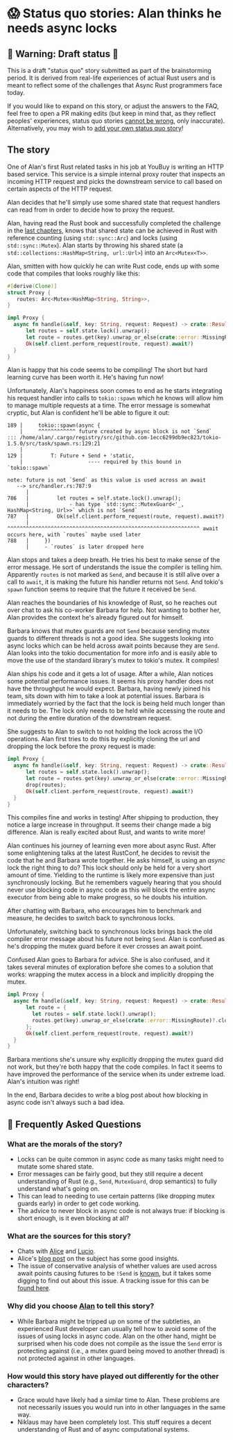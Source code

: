 # 😱 Status quo stories: Alan thinks he needs async locks

## 🚧 Warning: Draft status 🚧

This is a draft "status quo" story submitted as part of the brainstorming period. It is derived from real-life experiences of actual Rust users and is meant to reflect some of the challenges that Async Rust programmers face today.

If you would like to expand on this story, or adjust the answers to the FAQ, feel free to open a PR making edits (but keep in mind that, as they reflect peoples' experiences, status quo stories [cannot be wrong], only inaccurate). Alternatively, you may wish to [add your own status quo story][htvsq]!

## The story

One of Alan's first Rust related tasks in his job at YouBuy is writing an HTTP based service. This service is a simple internal proxy router that inspects an incoming HTTP request and picks the downstream service to call based on certain aspects of the HTTP request.

Alan decides that he'll simply use some shared state that request handlers can read from in order to decide how to proxy the request.

Alan, having read the Rust book and successfully completed the challenge in the [last chapters](https://doc.rust-lang.org/book/ch20-02-multithreaded.html), knows that shared state can be achieved in Rust with reference counting (using `std::sync::Arc`) and locks (using `std::sync::Mutex`). Alan starts by throwing his shared state (a `std::collections::HashMap<String, url::Url>`) into an `Arc<Mutex<T>>`.

Alan, smitten with how quickly he can write Rust code, ends up with some code that compiles that looks roughly like this:

```rust 
#[derive(Clone)]
struct Proxy {
   routes: Arc<Mutex<HashMap<String, String>>,
}

impl Proxy {
  async fn handle(&self, key: String, request: Request) -> crate::Result<Response> {
      let routes = self.state.lock().unwrap();
      let route = routes.get(key).unwrap_or_else(crate::error::MissingRoute)?;
      Ok(self.client.perform_request(route, request).await?)
  }
}
```

Alan is happy that his code seems to be compiling! The short but hard learning curve has been worth it. He's having fun now!

Unfortunately, Alan's happiness soon comes to end as he starts integrating his request handler into calls to `tokio::spawn` which he knows will allow him to manage multiple requests at a time. The error message is somewhat cryptic, but Alan is confident he'll be able to figure it out:

```
189 |     tokio::spawn(async {
    |     ^^^^^^^^^^^^ future created by async block is not `Send`
::: /home/alan/.cargo/registry/src/github.com-1ecc6299db9ec823/tokio-1.5.0/src/task/spawn.rs:129:21
    |
129 |         T: Future + Send + 'static,
    |                     ---- required by this bound in `tokio::spawn`

note: future is not `Send` as this value is used across an await
   --> src/handler.rs:787:9
      |
786   |         let routes = self.state.lock().unwrap();
      |             - has type `std::sync::MutexGuard<'_, HashMap<String, Url>>` which is not `Send`
787   |         Ok(self.client.perform_request(route, request).await?)
      |         ^^^^^^^^^^^^^^^^^^^^^^^^^^^^^^^^^^^^^^^^^^^^^^^^^^^^^^^^^^^^^^ await occurs here, with `routes` maybe used later
788   |     })
      |     - `routes` is later dropped here
```

Alan stops and takes a deep breath. He tries his best to make sense of the error message. He sort of understands the issue the compiler is telling him. Apparently `routes` is not marked as `Send`, and because it is still alive over a call to `await`, it is making the future his handler returns not `Send`. And tokio's `spawn` function seems to require that the future it received be `Send`. 

Alan reaches the boundaries of his knowledge of Rust, so he reaches out over chat to ask his co-worker Barbara for help. Not wanting to bother her, Alan provides the context he's already figured out for himself.

Barbara knows that mutex guards are not `Send` because sending mutex guards to different threads is not a good idea. She suggests looking into async locks which can be held across await points because they are `Send`. Alan looks into the tokio documentation for more info and is easily able to move the use of the standard library's mutex to tokio's mutex. It compiles!

Alan ships his code and it gets a lot of usage. After a while, Alan notices some potential performance issues. It seems his proxy handler does not have the throughput he would expect. Barbara, having newly joined his team, sits down with him to take a look at potential issues. Barbara is immediately worried by the fact that the lock is being held much longer than it needs to be. The lock only needs to be held while accessing the route and not during the entire duration of the downstream request.

She suggests to Alan to switch to not holding the lock across the I/O operations. Alan first tries to do this by explicitly cloning the url and dropping the lock before the proxy request is made:

```rust
impl Proxy {
  async fn handle(&self, key: String, request: Request) -> crate::Result<Response> {
      let routes = self.state.lock().unwrap();
      let route = routes.get(key).unwrap_or_else(crate::error::MissingRoute)?.clone();
      drop(routes);
      Ok(self.client.perform_request(route, request).await?)
  }
}
```

This compiles fine and works in testing! After shipping to production, they notice a large increase in throughput. It seems their change made a big difference. Alan is really excited about Rust, and wants to write more!

Alan continues his journey of learning even more about async Rust. After some enlightening talks at the latest RustConf, he decides to revisit the code that he and Barbara wrote together. He asks himself, is using an *async* lock the right thing to do? This lock should only be held for a very short amount of time. Yielding to the runtime is likely more expensive than just synchronously locking. But he remembers vaguely hearing that you should never use blocking code in async code as this will block the entire async executor from being able to make progress, so he doubts his intuition.

After chatting with Barbara, who encourages him to benchmark and measure, he decides to switch back to synchronous locks. 

Unfortunately, switching back to synchronous locks brings back the old compiler error message about his future not being `Send`. Alan is confused as he's dropping the mutex guard before it ever crosses an await point.

Confused Alan goes to Barbara for advice. She is also confused, and it takes several minutes of exploration before she comes to a solution that works: wrapping the mutex access in a block and implicitly dropping the mutex.

```rust
impl Proxy {
  async fn handle(&self, key: String, request: Request) -> crate::Result<Response> {
      let route = {
        let routes = self.state.lock().unwrap();
        routes.get(key).unwrap_or_else(crate::error::MissingRoute)?.clone()
      };
      Ok(self.client.perform_request(route, request).await?)
  }
}
```

Barbara mentions she's unsure why explicitly dropping the mutex guard did not work, but they're both happy that the code compiles. In fact it seems to have improved the performance of the service when its under extreme load. Alan's intuition was right!

In the end, Barbara decides to write a blog post about how blocking in async code isn't always such a bad idea. 

## 🤔 Frequently Asked Questions

### **What are the morals of the story?**
 * Locks can be quite common in async code as many tasks might need to mutate some shared state.
 * Error messages can be fairly good, but they still require a decent understanding of Rust (e.g., `Send`, `MutexGuard`, drop semantics) to fully understand what's going on.
 * This can lead to needing to use certain patterns (like dropping mutex guards early) in order to get code working.
 * The advice to never block in async code is not always true: if blocking is short enough, is it even blocking at all?
### **What are the sources for this story?**
 * Chats with [Alice](https://github.com/Darksonn) and [Lucio](https://github.com/LucioFranco).
 * Alice's [blog post](https://ryhl.io/blog/async-what-is-blocking/) on the subject has some good insights.
 * The issue of conservative analysis of whether values are used across await points causing futures to be `!Send` is [known](https://rust-lang.github.io/async-book/07_workarounds/03_send_approximation.html), but it takes some digging to find out about this issue. A tracking issue for this can be [found here](https://github.com/rust-lang/rust/issues/57478).
### **Why did you choose [Alan](../characters/alan.md) to tell this story?**
 * While Barbara might be tripped up on some of the subtleties, an experienced Rust developer can usually tell how to avoid some of the issues of using locks in async code. Alan on the other hand, might be surprised when his code does not compile as the issue the `Send` error is protecting against (i.e., a mutex guard being moved to another thread) is not protected against in other languages.
### **How would this story have played out differently for the other characters?**
 * Grace would have likely had a similar time to Alan. These problems are not necessarily issues you would run into in other languages in the same way.
 * Niklaus may have been completely lost. This stuff requires a decent understanding of Rust and of async computational systems.

[character]: ../characters.md
[status quo stories]: ./status_quo.md
[Alan]: ../characters/alan.md
[Grace]: ../characters/grace.md
[Niklaus]: ../characters/niklaus.md
[Barbara]: ../characters/barbara.md
[htvsq]: ../how_to_vision/status_quo.md
[cannot be wrong]: ../how_to_vision/comment.md#comment-to-understand-or-improve-not-to-negate-or-dissuade
